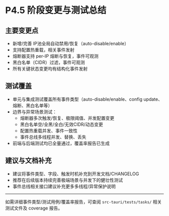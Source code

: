 # P4.5 阶段变更与测试总结

## 主要变更点
- 新增/完善 IP池全局自动禁用/恢复（auto-disable/enable）
- 支持配置热重载，相关事件发射
- 熔断器支持 per-IP 熔断与恢复，事件可观测
- 黑白名单（CIDR）过滤，事件可观测
- 所有关键状态变更均有结构化事件发射

## 测试覆盖
- 单元与集成测试覆盖所有事件类型（auto-disable/enable、config update、熔断、黑白名单等）
- 边界与异常场景测试：
  - 熔断器多次触发/恢复、极限阈值、并发配置变更
  - 黑白名单空/全黑/全白/无效CIDR/动态变更
  - 配置热重载并发、事件一致性
  - 事件总线多线程并发、替换、丢失
- 前端与后端测试均已全量通过，覆盖率报告已生成

## 建议与文档补充
- 建议将事件类型、字段、触发时机补充到开发文档/CHANGELOG
- 推荐在后续版本持续完善极端场景与并发下的健壮性测试
- 事件总线相关接口建议补充更多多线程/异常保护说明

---

如需详细事件类型/测试用例/覆盖率报告，可查阅 `src-tauri/tests/tasks/` 相关测试文件及 coverage 报告。
